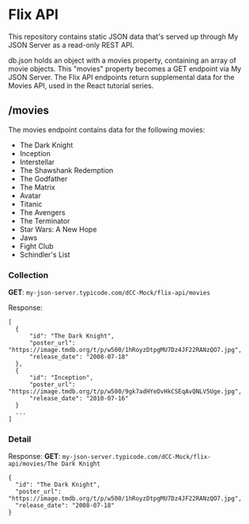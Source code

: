 # Flix API

This repository contains static JSON data that's served up through My JSON Server as a read-only REST API. 

db.json holds an object with a movies property, containing an array of movie objects. This "movies" property becomes a GET endpoint via My JSON Server. The Flix API endpoints return supplemental data for the Movies API, used in the React tutorial series.

## /movies

The movies endpoint contains data for the following movies:
- The Dark Knight
- Inception
- Interstellar
- The Shawshank Redemption
- The Godfather
- The Matrix
- Avatar
- Titanic
- The Avengers
- The Terminator
- Star Wars: A New Hope
- Jaws
- Fight Club
- Schindler's List

### Collection

**GET**: `my-json-server.typicode.com/dCC-Mock/flix-api/movies`

Response:
```
[
  {
      "id": "The Dark Knight",
      "poster_url": "https://image.tmdb.org/t/p/w500/1hRoyzDtpgMU7Dz4JF22RANzQO7.jpg",
      "release_date": "2008-07-18"
  },
  {
      "id": "Inception",
      "poster_url": "https://image.tmdb.org/t/p/w500/9gk7adHYeDvHkCSEqAvQNLV5Uge.jpg",
      "release_date": "2010-07-16"
  }
  ...
]
```

### Detail

Response:
**GET**: `my-json-server.typicode.com/dCC-Mock/flix-api/movies/The Dark Knight`
```
{
  "id": "The Dark Knight",
  "poster_url": "https://image.tmdb.org/t/p/w500/1hRoyzDtpgMU7Dz4JF22RANzQO7.jpg",
  "release_date": "2008-07-18"
}
```


